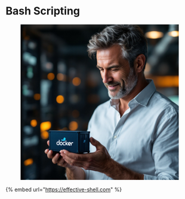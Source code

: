 # Bash Scripting

<figure><img src="../../.gitbook/assets/image.png" alt=""><figcaption></figcaption></figure>

{% embed url="https://effective-shell.com" %}
